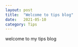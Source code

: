 ```yaml
---
layout: post
title:  "Welcome to tips blog"
date:   2021-05-10  
category: Tips
---
```


welcome to my tips blog